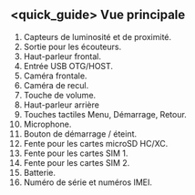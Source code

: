 ## <quick_guide> Vue principale

1. Capteurs de luminosité et de proximité.
2.	Sortie pour les écouteurs.
3.	Haut-parleur frontal.
4.	Entrée USB OTG/HOST.
5.	Caméra frontale.
6.	Caméra de recul.
7.	Touche de volume. 
8.	Haut-parleur arrière
9.	Touches tactiles Menu, Démarrage, Retour.
10.	Microphone.
11.	Bouton de démarrage / éteint.
12.	Fente pour les cartes microSD HC/XC.
13.	Fente pour les cartes SIM 1. 
14.	Fente pour les cartes SIM 2.
15.	Batterie.
16.	Numéro de série et numéros IMEI.

